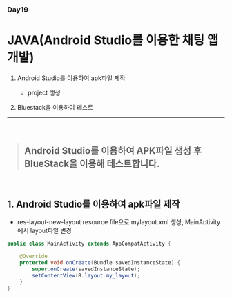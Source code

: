 ### Day19
# JAVA(Android Studio를 이용한 채팅 앱 개발)

1. Android Studio를 이용하여 apk파일 제작
    - project 생성

2. Bluestack을 이용하여 테스트

<hr/>

<br>

> ## Android Studio를 이용하여 APK파일 생성 후<br>BlueStack을 이용해 테스트합니다.

<br>

## 1. Android Studio를 이용하여 apk파일 제작

- res-layout-new-layout resource file으로 mylayout.xml 생성, MainActivity에서 layout파일 변경

```java
public class MainActivity extends AppCompatActivity {

    @Override
    protected void onCreate(Bundle savedInstanceState) {
        super.onCreate(savedInstanceState);
        setContentView(R.layout.my_layout);        
    }
}
```


